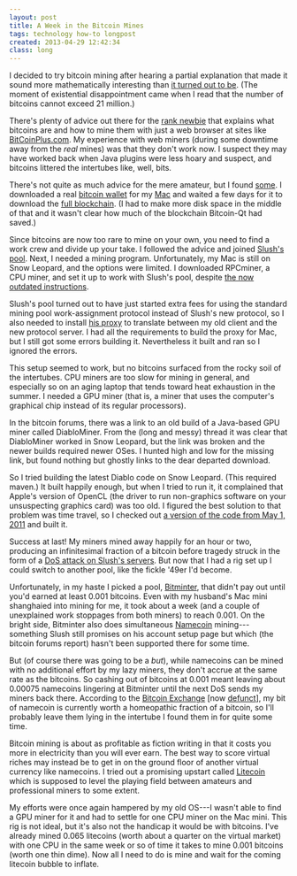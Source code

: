 ```yaml
---
layout: post
title: A Week in the Bitcoin Mines
tags: technology how-to longpost
created: 2013-04-29 12:42:34
class: long
---
```

I decided to try bitcoin mining after hearing a partial explanation that made it sound more mathematically interesting than [it turned out to be](http://www.reddit.com/r/Bitcoin/comments/17so2c/explain_bitcoins_like_im_a_mathcs_undergrad/). (The moment of existential disappointment came when I read that the number of bitcoins cannot exceed 21 million.)

There's plenty of advice out there for the [rank newbie](http://www.businessinsider.com/how-to-mine-bitcoins-2013-3?op=1) that explains what bitcoins are and how to mine them with just a web browser at sites like [BitCoinPlus.com](http://bitcoinplus.com). My experience with web miners (during some downtime away from the *real* mines) was that they don't work now.  I suspect they may have worked back when Java plugins were less hoary and suspect, and bitcoins littered the intertubes like, well, bits. 

There's not quite as much advice for the mere amateur, but I found [some](http://startbitcoin.com/). I downloaded a real [bitcoin wallet](http://bitcoin.org/en/choose-your-wallet) for my [Mac](https://en.bitcoin.it/wiki/Getting_started_installing_bitcoin-qt#For_Mac_computers) and waited a few days for it to download the [full blockchain](http://blockchain.info/charts/blocks-size).  (I had to make more disk space in the middle of that and it wasn't clear how much of the blockchain Bitcoin-Qt had saved.) 

Since bitcoins are now too rare to mine on your own, you need to find a work crew and divide up your take. I followed the advice and joined [Slush's pool](https://mining.bitcoin.cz/).  Next, I needed a mining program. Unfortunately, my Mac is still on Snow Leopard, and the options were limited. I downloaded RPCminer, a CPU miner, and set it up to work with Slush's pool, despite [the now outdated instructions](http://maccoinminer.wordpress.com/2011/05/20/rpcminer-for-mac/). 

Slush's pool turned out to have just started extra fees for using the standard mining pool work-assignment protocol instead of Slush's new protocol, so I also needed to install [his proxy](https://github.com/slush0/stratum-mining-proxy) to translate between my old client and the new protocol server.  I had all the requirements to build the proxy for Mac, but I still got some errors building it. Nevertheless it built and ran so I ignored the errors.

This setup seemed to work, but no bitcoins surfaced from the rocky soil of the intertubes. CPU miners are too slow for mining in general, and especially so on an aging laptop that tends toward heat exhaustion in the summer.  I needed a GPU miner (that is, a miner that uses the computer's graphical chip instead of its regular processors). 

In the bitcoin forums, there was a link to an old build of a Java-based GPU miner called DiabloMiner. From the (long and messy) thread it was clear that DiabloMiner worked in Snow Leopard, but the link was broken and the newer builds required newer OSes. I hunted high and low for the missing link, but found nothing but ghostly links to the dear departed download.

So I tried building the latest Diablo code on Snow Leopard. (This required maven.) It built happily enough, but when I tried to run it, it complained that Apple's version of OpenCL (the driver to run non-graphics  software on your unsuspecting graphics card) was too old. I figured the best solution to that problem was time travel, so I checked out [a version of the code from May 1, 2011](https://github.com/Diablo-D3/DiabloMiner/tree/e3071516e9582127ffc1c69b6e321994146ee4ba) and built it. 

Success at last! My miners mined away happily for an hour or two, producing an infinitesimal fraction of a bitcoin before tragedy struck in the form of a [DoS attack on Slush's servers](https://bitcointalk.org/index.php?topic=1976.msg1856080). But now that I had a rig set up I could switch to another pool, like the fickle '49er I'd become. 

Unfortunately, in my haste I picked a pool, [Bitminter](http://bitminter.com/), that didn't pay out until you'd earned at least 0.001 bitcoins. Even with my husband's Mac mini shanghaied into mining for me, it took about a week (and a couple of unexplained work stoppages from both miners) to reach 0.001. On the bright side, Bitminter also does simultaneous [Namecoin](http://bitminter.com/) mining---something Slush still promises on his account setup page but which (the bitcoin forums report) hasn't been supported there for some time. 

But (of course there was going to be a *but*), while namecoins can be mined with no additional effort by my lazy miners, they don't accrue at the same rate as the bitcoins. So cashing out of bitcoins at 0.001 meant leaving about 0.00075 namecoins lingering at Bitminter until the next DoS sends my miners back there. According to the [Bitcoin Exchange](http://web.archive.org/web/20130424174649/https://btc-e.com/exchange/nmc_btc) [now [defunct](https://cryptoassetrecovery.com/2021/04/22/what-happened-to-btc-e/)], my bit of namecoin is currently worth a homeopathic fraction of a bitcoin, so I'll probably leave them lying in the intertube I found them in for quite some time.

Bitcoin mining is about as profitable as fiction writing in that it costs you more in electricity than you will ever earn. The best way to score virtual riches may instead be to get in on the ground floor of another virtual currency like namecoins. I tried out a promising upstart called [Litecoin](http://litecoin.org/) which is supposed to level the playing field between amateurs and professional miners to some extent.

My efforts were once again hampered by my old OS---I wasn't able to find a GPU miner for it and had to settle for one CPU miner on the Mac mini. This rig is not ideal, but it's also not the handicap it would be with bitcoins.  I've already mined 0.065 litecoins (worth about a quarter on the virtual market) with one CPU in the same week or so of time it takes to mine 0.001 bitcoins (worth one thin dime). Now all I need to do is mine and wait for the coming litecoin bubble to inflate. 
